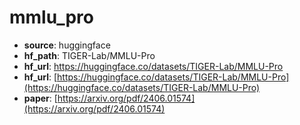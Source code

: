 
# mmlu_pro
+ **source**: huggingface
+ **hf_path**: TIGER-Lab/MMLU-Pro
+ **hf_url**: https://huggingface.co/datasets/TIGER-Lab/MMLU-Pro
+ **hf_url**: [https://huggingface.co/datasets/TIGER-Lab/MMLU-Pro](https://huggingface.co/datasets/TIGER-Lab/MMLU-Pro)  
+ **paper**: [https://arxiv.org/pdf/2406.01574](https://arxiv.org/pdf/2406.01574)  
